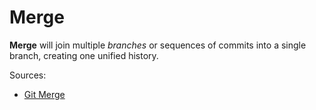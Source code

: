 # Merge

**Merge** will join multiple *branches* or sequences of commits into a 
single branch, creating one unified history.

Sources:
* [Git Merge](https://www.atlassian.com/git/tutorials/using-branches/git-merge)